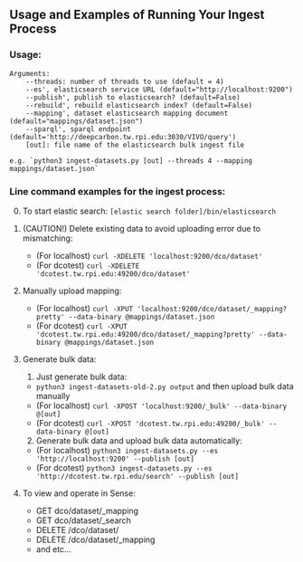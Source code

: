 ## Usage and Examples of Running Your Ingest Process

### Usage:

    Arguments:
        --threads: number of threads to use (default = 4)
        --es', elasticsearch service URL (default="http://localhost:9200")
        --publish', publish to elasticsearch? (default=False)
        --rebuild', rebuild elasticsearch index? (default=False)
        --mapping', dataset elasticsearch mapping document (default="mappings/dataset.json")
        --sparql', sparql endpoint (default='http://deepcarbon.tw.rpi.edu:3030/VIVO/query')
        [out]: file name of the elasticsearch bulk ingest file

    e.g. `python3 ingest-datasets.py [out] --threads 4 --mapping mappings/dataset.json`


### Line command examples for the ingest process:

0. To start elastic search: `[elastic search folder]/bin/elasticsearch`

1. (CAUTION!) Delete existing data to avoid uploading error due to mismatching:
      * (For localhost) `curl -XDELETE 'localhost:9200/dco/dataset'`
      * (For dcotest)   `curl -XDELETE 'dcotest.tw.rpi.edu:49200/dco/dataset'`

2. Manually upload mapping:
      * (For localhost) `curl -XPUT 'localhost:9200/dco/dataset/_mapping?pretty' --data-binary @mappings/dataset.json`
      * (For dcotest)   `curl -XPUT 'dcotest.tw.rpi.edu:49200/dco/dataset/_mapping?pretty' --data-binary @mappings/dataset.json`

3. Generate bulk data:
    1. Just generate bulk data:
      * `python3 ingest-datasets-old-2.py output` and then upload bulk data manually
      * (For localhost) `curl -XPOST 'localhost:9200/_bulk' --data-binary @[out]`
      * (For dcotest)   `curl -XPOST 'dcotest.tw.rpi.edu:49200/_bulk' --data-binary @[out]`
    2. Generate bulk data and upload bulk data automatically:
      * (For localhost) `python3 ingest-datasets.py --es 'http://localhost:9200' --publish [out]`
      * (For dcotest)   `python3 ingest-datasets.py --es 'http://dcotest.tw.rpi.edu/search' --publish [out]`

4. To view and operate in Sense:
      - GET dco/dataset/_mapping
      - GET dco/dataset/_search
      - DELETE /dco/dataset/
      - DELETE /dco/dataset/_mapping
      - and etc...
